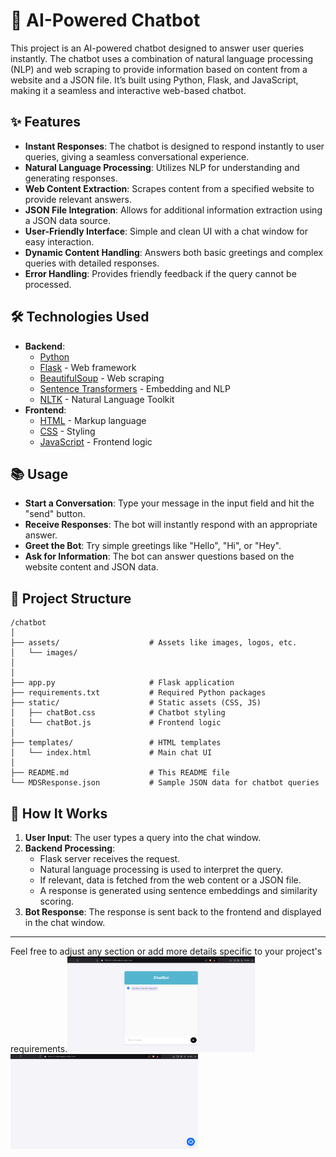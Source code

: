 # 📢 AI-Powered Chatbot

This project is an AI-powered chatbot designed to answer user queries instantly. The chatbot uses a combination of natural language processing (NLP) and web scraping to provide information based on content from a website and a JSON file. It’s built using Python, Flask, and JavaScript, making it a seamless and interactive web-based chatbot.

## ✨ Features

- **Instant Responses**: The chatbot is designed to respond instantly to user queries, giving a seamless conversational experience.
- **Natural Language Processing**: Utilizes NLP for understanding and generating responses.
- **Web Content Extraction**: Scrapes content from a specified website to provide relevant answers.
- **JSON File Integration**: Allows for additional information extraction using a JSON data source.
- **User-Friendly Interface**: Simple and clean UI with a chat window for easy interaction.
- **Dynamic Content Handling**: Answers both basic greetings and complex queries with detailed responses.
- **Error Handling**: Provides friendly feedback if the query cannot be processed.

## 🛠️ Technologies Used

- **Backend**:
  - [Python](https://www.python.org/)
  - [Flask](https://flask.palletsprojects.com/) - Web framework
  - [BeautifulSoup](https://www.crummy.com/software/BeautifulSoup/) - Web scraping
  - [Sentence Transformers](https://www.sbert.net/) - Embedding and NLP
  - [NLTK](https://www.nltk.org/) - Natural Language Toolkit
- **Frontend**:
  - [HTML](https://developer.mozilla.org/en-US/docs/Web/HTML) - Markup language
  - [CSS](https://developer.mozilla.org/en-US/docs/Web/CSS) - Styling
  - [JavaScript](https://developer.mozilla.org/en-US/docs/Web/JavaScript) - Frontend logic

## 📚 Usage

- **Start a Conversation**: Type your message in the input field and hit the "send" button.
- **Receive Responses**: The bot will instantly respond with an appropriate answer.
- **Greet the Bot**: Try simple greetings like "Hello", "Hi", or "Hey".
- **Ask for Information**: The bot can answer questions based on the website content and JSON data.

## 📂 Project Structure

```
/chatbot
│
├── assets/                    # Assets like images, logos, etc.
│   └── images/
│       
│
├── app.py                     # Flask application
├── requirements.txt           # Required Python packages
├── static/                    # Static assets (CSS, JS)
│   ├── chatBot.css            # Chatbot styling
│   └── chatBot.js             # Frontend logic
│
├── templates/                 # HTML templates
│   └── index.html             # Main chat UI
│
├── README.md                  # This README file
└── MDSResponse.json           # Sample JSON data for chatbot queries
```

## 🧐 How It Works

1. **User Input**: The user types a query into the chat window.
2. **Backend Processing**:
   - Flask server receives the request.
   - Natural language processing is used to interpret the query.
   - If relevant, data is fetched from the web content or a JSON file.
   - A response is generated using sentence embeddings and similarity scoring.
3. **Bot Response**: The response is sent back to the frontend and displayed in the chat window.

---

Feel free to adjust any section or add more details specific to your project's requirements.<img src="https://github.com/Sushanthsush43/WebsiteChatBot_NLP_DataScience/blob/main/assets/images/Screenshot%20(242).png" alt="Image Alt Text" style="width:300px;" />
<img src="https://github.com/Sushanthsush43/WebsiteChatBot_NLP_DataScience/blob/main/assets/images/Screenshot%20(243).png" alt="Image Alt Text" style="width:300px;" />
